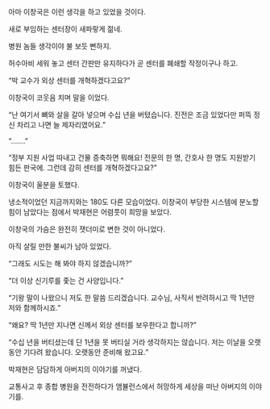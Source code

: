 아마 이창국은 이런 생각을 하고 있었을 것이다.

새로 부임하는 센터장이 새파랗게 젊네.

병원 놈들 생각이야 불 보듯 뻔하지.

허수아비 세워 놓고 센터 간판만 유지하다가 곧 센터를 폐쇄할 작정이구나 하고.

“박 교수가 외상 센터를 개혁하겠다고요?”

이창국이 코웃음 치며 말을 이었다.

“난 여기서 뼈와 살을 갈아 넣으며 수십 년을 버텼습니다. 진전은 조금 있었다만 퍼뜩 정신 차리고 나면 늘 제자리였어요.”

“…….”

“정부 지원 사업 따내고 건물 증축하면 뭐해요! 전문의 한 명, 간호사 한 명도 지원받기 힘든 판국에. 그런데 감히 센터를 개혁하겠다고요?”

이창국이 울분을 토했다.

냉소적이었던 지금까지와는 180도 다른 모습이었다. 이창국이 부당한 시스템에 분노할 힘이 남았다는 점에서 박재현은 어렴풋이 희망을 보았다.

이창국의 가슴은 완전히 잿더미로 변한 것이 아니었다.

아직 살릴 만한 불씨가 남아 있었다.

“그래도 시도는 해 봐야 하지 않겠습니까?”

“더 이상 신기루를 좇는 건 사양입니다.”

“기왕 말이 나왔으니 저도 한 말씀 드리겠습니다. 교수님, 사직서 반려하시고 딱 1년만 저와 함께하시죠.”

“왜요? 딱 1년만 지나면 신께서 외상 센터를 보우한다고 합니까?”

“수십 년을 버티셨는데 단 1년을 못 버티실 거라 생각하지는 않습니다. 저는 이날을 오랫동안 기다려 왔습니다. 오랫동안 준비해 왔고요.”

박재현은 담담하게 아버지의 이야기를 꺼냈다.

교통사고 후 종합 병원을 전전하다가 앰뷸런스에서 허망하게 세상을 떠난 아버지의 이야기를.
